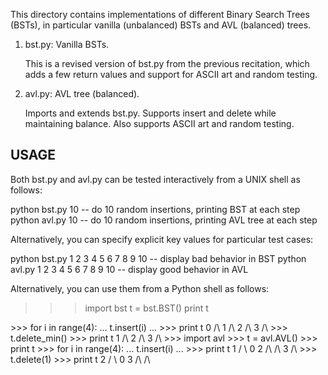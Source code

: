 This directory contains implementations of different Binary Search Trees (BSTs), in particular vanilla (unbalanced) BSTs and AVL (balanced) trees.

1. bst.py: Vanilla BSTs.

   This is a revised version of bst.py from the previous recitation, which adds a few return values and support for ASCII art and random testing.

2. avl.py: AVL tree (balanced).

   Imports and extends bst.py.  Supports insert and delete while maintaining balance.  Also supports ASCII art and random testing.

USAGE
-----

Both bst.py and avl.py can be tested interactively from a UNIX shell as follows:

python bst.py 10 -- do 10 random insertions, printing BST at each step
python avl.py 10 -- do 10 random insertions, printing AVL tree at each step

Alternatively, you can specify explicit key values for particular test cases:

python bst.py 1 2 3 4 5 6 7 8 9 10 -- display bad behavior in BST
python avl.py 1 2 3 4 5 6 7 8 9 10 -- display good behavior in AVL

Alternatively, you can use them from a Python shell as follows:

>>> import bst
>>> t = bst.BST()
>>> print t
<empty tree>
>>> for i in range(4):
...   t.insert(i)
...
>>> print t
0
/\
 1
 /\
  2
  /\
   3
   /\
>>> t.delete_min()
>>> print t
1
/\
 2
 /\
  3
  /\
>>> import avl
>>> t = avl.AVL()
>>> print t
<empty tree>
>>> for i in range(4):
...   t.insert(i)
...
>>> print t
  1
 / \
0  2
/\ /\
    3
    /\
>>> t.delete(1)
>>> print t
  2
 / \
0  3
/\ /\
